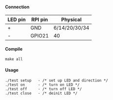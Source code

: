 #### Connection

|LED pin | RPI pin  |    Physical   |
|--------|----------|---------------|
| +      |  GND     | 6/14/20/30/34 |
| -      |  GPIO21  |     40        |

#### Compile

```
make all
```

#### Usage

```
./test setup   - /* set up LED and direction */
./test on      - /* turn on LED */ 
./test off     - /* turn off LED */
./test close   - /* deinit LED */
```

